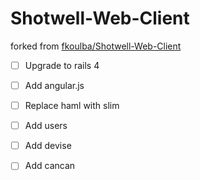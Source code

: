 # Shotwell-Web-Client

forked from [fkoulba/Shotwell-Web-Client](http://github.com/fkoulba/Shotwell-Web-Client)

- [ ] Upgrade to rails 4
- [ ] Add angular.js
- [ ] Replace haml with slim
- [ ] Add users
- [ ] Add devise
- [ ] Add cancan

